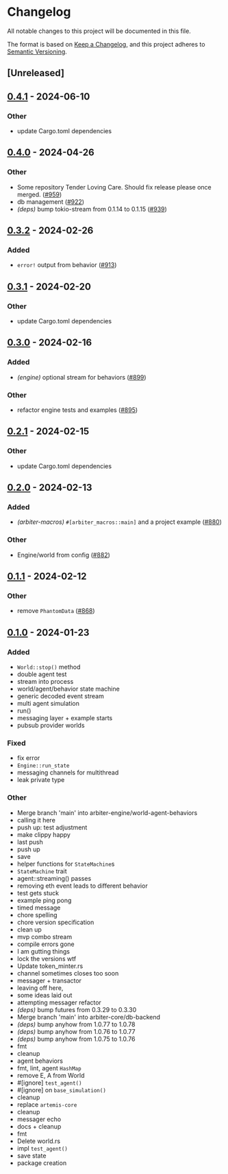 # Changelog
All notable changes to this project will be documented in this file.

The format is based on [Keep a Changelog](https://keepachangelog.com/en/1.0.0/),
and this project adheres to [Semantic Versioning](https://semver.org/spec/v2.0.0.html).

## [Unreleased]

## [0.4.1](https://github.com/0xethsign/arbiter/compare/arbiter-engine-v0.4.0...arbiter-engine-v0.4.1) - 2024-06-10

### Other
- update Cargo.toml dependencies

## [0.4.0](https://github.com/primitivefinance/arbiter/compare/arbiter-engine-v0.3.2...arbiter-engine-v0.4.0) - 2024-04-26

### Other
- Some repository Tender Loving Care. Should fix release please once merged.  ([#959](https://github.com/primitivefinance/arbiter/pull/959))
- db management ([#922](https://github.com/primitivefinance/arbiter/pull/922))
- *(deps)* bump tokio-stream from 0.1.14 to 0.1.15 ([#939](https://github.com/primitivefinance/arbiter/pull/939))

## [0.3.2](https://github.com/primitivefinance/arbiter/compare/arbiter-engine-v0.3.1...arbiter-engine-v0.3.2) - 2024-02-26

### Added
- `error!` output from behavior ([#913](https://github.com/primitivefinance/arbiter/pull/913))

## [0.3.1](https://github.com/primitivefinance/arbiter/compare/arbiter-engine-v0.3.0...arbiter-engine-v0.3.1) - 2024-02-20

### Other
- update Cargo.toml dependencies

## [0.3.0](https://github.com/primitivefinance/arbiter/compare/arbiter-engine-v0.2.1...arbiter-engine-v0.3.0) - 2024-02-16

### Added
- *(engine)* optional stream for behaviors ([#899](https://github.com/primitivefinance/arbiter/pull/899))

### Other
- refactor engine tests and examples ([#895](https://github.com/primitivefinance/arbiter/pull/895))

## [0.2.1](https://github.com/primitivefinance/arbiter/compare/arbiter-engine-v0.2.0...arbiter-engine-v0.2.1) - 2024-02-15

### Other
- update Cargo.toml dependencies

## [0.2.0](https://github.com/primitivefinance/arbiter/compare/arbiter-engine-v0.1.1...arbiter-engine-v0.2.0) - 2024-02-13

### Added
- *(arbiter-macros)* `#[arbiter_macros::main]` and a project example ([#880](https://github.com/primitivefinance/arbiter/pull/880))

### Other
- Engine/world from config ([#882](https://github.com/primitivefinance/arbiter/pull/882))

## [0.1.1](https://github.com/primitivefinance/arbiter/compare/arbiter-engine-v0.1.0...arbiter-engine-v0.1.1) - 2024-02-12

### Other
- remove `PhantomData` ([#868](https://github.com/primitivefinance/arbiter/pull/868))

## [0.1.0](https://github.com/primitivefinance/arbiter/releases/tag/arbiter-engine-v0.1.0) - 2024-01-23

### Added
- `World::stop()` method
- double agent test
- stream into process
- world/agent/behavior state machine
- generic decoded event stream
- multi agent simulation
- run()
- messaging layer + example starts
- pubsub provider worlds

### Fixed
- fix error
- `Engine::run_state`
- messaging channels for multithread
- leak private type

### Other
- Merge branch 'main' into arbiter-engine/world-agent-behaviors
- calling it here
- push up: test adjustment
- make clippy happy
- last push
- push up
- save
- helper functions for `StateMachine`s
- `StateMachine` trait
- agent::streaming() passes
- removing eth event leads to different behavior
- test gets stuck
- example ping pong
- timed message
- chore spelling
- chore version specification
- clean up
- mvp combo stream
- compile errors gone
- I am gutting things
- lock the versions wtf
- Update token_minter.rs
- channel sometimes closes too soon
- messager + transactor
- leaving off here,
- some ideas laid out
- attempting messager refactor
- *(deps)* bump futures from 0.3.29 to 0.3.30
- Merge branch 'main' into arbiter-core/db-backend
- *(deps)* bump anyhow from 1.0.77 to 1.0.78
- *(deps)* bump anyhow from 1.0.76 to 1.0.77
- *(deps)* bump anyhow from 1.0.75 to 1.0.76
- fmt
- cleanup
- agent behaviors
- fmt, lint, agent `HashMap`
- remove E, A from World
- #[ignore] `test_agent()`
- #[ignore] on `base_simulation()`
- cleanup
- replace `artemis-core`
- cleanup
- messager echo
- docs + cleanup
- fmt
- Delete world.rs
- impl `test_agent()`
- save state
- package creation
